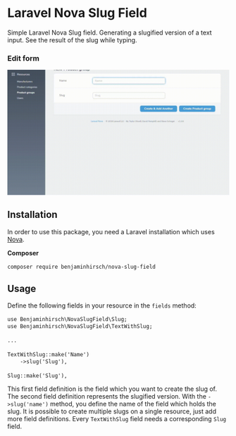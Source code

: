 # Laravel Nova Slug Field

Simple Laravel Nova Slug field. Generating a slugified version of a text 
input. See the result of the slug  while typing.
 
### Edit form

![details page select](https://raw.githubusercontent.com/benjaminhirsch/benjaminhirsch.github.io/master/repository-assets/nova-slug-demo.gif)

## Installation

In order to use this package, you need a Laravel installation which uses [Nova](https://nova.laravel.com).

**Composer**

```bash
composer require benjaminhirsch/nova-slug-field
```

## Usage
Define the following fields in your resource in the ```fields``` method:
```
use Benjaminhirsch\NovaSlugField\Slug;
use Benjaminhirsch\NovaSlugField\TextWithSlug;

...

TextWithSlug::make('Name')
    ->slug('Slug'),

Slug::make('Slug'),
```

This first field definition is the field which you want to create the slug of. The second field 
definition represents the slugified version. With the ```->slug('name')``` method, you  define 
the name of the field which holds the slug. It is possible to create multiple slugs on a single
resource, just add more field definitions. Every ```TextWithSlug``` field needs a  corresponding
```Slug``` field.